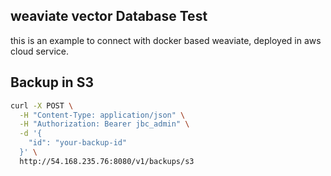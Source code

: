## weaviate vector Database Test
this is an example to connect with docker based weaviate, deployed in aws cloud service.


## Backup in S3
```bash
curl -X POST \
  -H "Content-Type: application/json" \
  -H "Authorization: Bearer jbc_admin" \
  -d '{
    "id": "your-backup-id"
  }' \
  http://54.168.235.76:8080/v1/backups/s3
```



